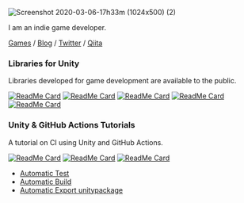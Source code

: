 ![Screenshot 2020-03-06-17h33m (1024x500) (2)](https://user-images.githubusercontent.com/13536348/111169621-79f4f100-85e6-11eb-84bc-ab9b0da27fe5.png)

I am an indie game developer.

 [Games](https://mackysoft.net/games/) / [Blog](https://mackysoft.net/blog/) / [Twitter](https://twitter.com/makihiro_dev) / [Qiita](https://qiita.com/makihiro_dev)

### Libraries for Unity

Libraries developed for game development are available to the public.

[![ReadMe Card](https://github-readme-stats.vercel.app/api/pin/?username=mackysoft&repo=Vision)](https://github.com/mackysoft/Vision)
[![ReadMe Card](https://github-readme-stats.vercel.app/api/pin/?username=mackysoft&repo=Modiferty)](https://github.com/mackysoft/Modiferty)
[![ReadMe Card](https://github-readme-stats.vercel.app/api/pin/?username=mackysoft&repo=Choice)](https://github.com/mackysoft/Choice)
[![ReadMe Card](https://github-readme-stats.vercel.app/api/pin/?username=mackysoft&repo=Unity-SerializeReferenceExtensions)](https://github.com/mackysoft/Unity-SerializeReferenceExtensions)
[![ReadMe Card](https://github-readme-stats.vercel.app/api/pin/?username=mackysoft&repo=UniData)](https://github.com/mackysoft/UniData)


### Unity & GitHub Actions Tutorials

A tutorial on CI using Unity and GitHub Actions.

[![ReadMe Card](https://github-readme-stats.vercel.app/api/pin/?username=mackysoft&repo=Unity-GitHubActions-AutomaticTest-Example)](https://github.com/mackysoft/Unity-GitHubActions-AutomaticTest-Example)
[![ReadMe Card](https://github-readme-stats.vercel.app/api/pin/?username=mackysoft&repo=Unity-GitHubActions-Build-Example)](https://github.com/mackysoft/Unity-GitHubActions-Build-Example)
[![ReadMe Card](https://github-readme-stats.vercel.app/api/pin/?username=mackysoft&repo=Unity-GitHubActions-ExportPackage-Example)](https://github.com/mackysoft/Unity-GitHubActions-ExportPackage-Example)

- [Automatic Test](https://github.com/mackysoft/Unity-GitHubActions-AutomaticTest-Example)
- [Automatic Build](https://github.com/mackysoft/Unity-GitHubActions-Build-Example)
- [Automatic Export unitypackage](https://github.com/mackysoft/Unity-GitHubActions-ExportPackage-Example)